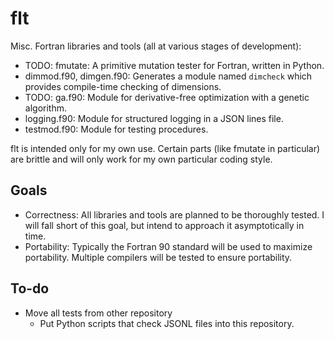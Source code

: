 # flt

Misc. Fortran libraries and tools (all at various stages of development):

- TODO: fmutate: A primitive mutation tester for Fortran, written in Python.
- dimmod.f90, dimgen.f90: Generates a module named `dimcheck` which provides compile-time checking of dimensions.
- TODO: ga.f90: Module for derivative-free optimization with a genetic algorithm.
- logging.f90: Module for structured logging in a JSON lines file.
- testmod.f90: Module for testing procedures.

flt is intended only for my own use. Certain parts (like fmutate in particular) are brittle and will only work for my own particular coding style.

## Goals

- Correctness: All libraries and tools are planned to be thoroughly tested. I will fall short of this goal, but intend to approach it asymptotically in time.
- Portability: Typically the Fortran 90 standard will be used to maximize portability. Multiple compilers will be tested to ensure portability.

## To-do

- Move all tests from other repository
    - Put Python scripts that check JSONL files into this repository.
